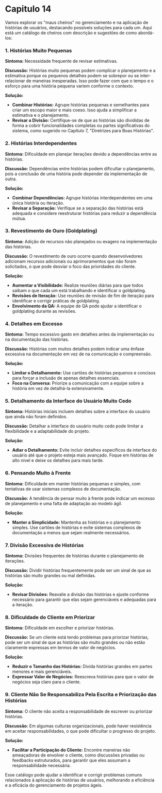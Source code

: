 # Capitulo 14

Vamos explorar os "maus cheiros" no gerenciamento e na aplicação de histórias de usuários, destacando possíveis soluções para cada um. Aqui está um catálogo de cheiros com descrição e sugestões de como abordá-los:

### 1. Histórias Muito Pequenas
**Sintoma:** Necessidade frequente de revisar estimativas.

**Discussão:** Histórias muito pequenas podem complicar o planejamento e a estimativa porque os pequenos detalhes podem se sobrepor ou se inter-relacionar de maneiras inesperadas. Isso pode fazer com que o tempo e o esforço para uma história pequena variem conforme o contexto.

**Solução:**
- **Combinar Histórias:** Agrupe histórias pequenas e semelhantes para criar um escopo maior e mais coeso. Isso ajuda a simplificar a estimativa e o planejamento.
- **Revisar a Divisão:** Certifique-se de que as histórias são divididas de forma a cobrir funcionalidades completas ou partes significativas do sistema, como sugerido no Capítulo 7, "Diretrizes para Boas Histórias".

### 2. Histórias Interdependentes
**Sintoma:** Dificuldade em planejar iterações devido a dependências entre as histórias.

**Discussão:** Dependências entre histórias podem dificultar o planejamento, pois a conclusão de uma história pode depender da implementação de outra.

**Solução:**
- **Combinar Dependências:** Agrupe histórias interdependentes em uma única história ou iteração.
- **Revisar a Separação:** Verifique se a separação das histórias está adequada e considere reestruturar histórias para reduzir a dependência mútua.

### 3. Revestimento de Ouro (Goldplating)
**Sintoma:** Adição de recursos não planejados ou exagero na implementação das histórias.

**Discussão:** O revestimento de ouro ocorre quando desenvolvedores adicionam recursos adicionais ou aprimoramentos que não foram solicitados, o que pode desviar o foco das prioridades do cliente.

**Solução:**
- **Aumentar a Visibilidade:** Realize reuniões diárias para que todos saibam o que cada um está trabalhando e identificar o goldplating.
- **Revisões de Iteração:** Use reuniões de revisão de fim de iteração para identificar e corrigir práticas de goldplating.
- **Envolvimento da QA:** A equipe de QA pode ajudar a identificar o goldplating durante as revisões.

### 4. Detalhes em Excesso
**Sintoma:** Tempo excessivo gasto em detalhes antes da implementação ou na documentação das histórias.

**Discussão:** Histórias com muitos detalhes podem indicar uma ênfase excessiva na documentação em vez de na comunicação e compreensão.

**Solução:**
- **Limitar o Detalhamento:** Use cartões de histórias pequenos e concisos para forçar a inclusão de apenas detalhes essenciais.
- **Foco na Conversa:** Priorize a comunicação com a equipe sobre a história em vez de detalhá-la extensivamente.

### 5. Detalhamento da Interface do Usuário Muito Cedo
**Sintoma:** Histórias iniciais incluem detalhes sobre a interface do usuário que ainda não foram definidos.

**Discussão:** Detalhar a interface do usuário muito cedo pode limitar a flexibilidade e a adaptabilidade do projeto.

**Solução:**
- **Adiar o Detalhamento:** Evite incluir detalhes específicos da interface do usuário até que o projeto esteja mais avançado. Foque em histórias de alto nível e deixe os detalhes para mais tarde.

### 6. Pensando Muito à Frente
**Sintoma:** Dificuldade em manter histórias pequenas e simples, com tentativas de usar sistemas complexos de documentação.

**Discussão:** A tendência de pensar muito à frente pode indicar um excesso de planejamento e uma falta de adaptação ao modelo ágil.

**Solução:**
- **Manter a Simplicidade:** Mantenha as histórias e o planejamento simples. Use cartões de histórias e evite sistemas complexos de documentação a menos que sejam realmente necessários.

### 7. Divisão Excessiva de Histórias
**Sintoma:** Divisões frequentes de histórias durante o planejamento de iterações.

**Discussão:** Dividir histórias frequentemente pode ser um sinal de que as histórias são muito grandes ou mal definidas.

**Solução:**
- **Revisar Divisões:** Reavalie a divisão das histórias e ajuste conforme necessário para garantir que elas sejam gerenciáveis e adequadas para a iteração.

### 8. Dificuldade do Cliente em Priorizar
**Sintoma:** Dificuldade em escolher e priorizar histórias.

**Discussão:** Se um cliente está tendo problemas para priorizar histórias, pode ser um sinal de que as histórias são muito grandes ou não estão claramente expressas em termos de valor de negócios.

**Solução:**
- **Reduzir o Tamanho das Histórias:** Divida histórias grandes em partes menores e mais gerenciáveis.
- **Expressar Valor de Negócios:** Reescreva histórias para que o valor de negócios seja claro para o cliente.

### 9. Cliente Não Se Responsabiliza Pela Escrita e Priorização das Histórias
**Sintoma:** O cliente não aceita a responsabilidade de escrever ou priorizar histórias.

**Discussão:** Em algumas culturas organizacionais, pode haver resistência em aceitar responsabilidades, o que pode dificultar o progresso do projeto.

**Solução:**
- **Facilitar a Participação do Cliente:** Encontre maneiras não ameaçadoras de envolver o cliente, como discussões privadas ou feedbacks estruturados, para garantir que eles assumam a responsabilidade necessária.

Esse catálogo pode ajudar a identificar e corrigir problemas comuns relacionados à aplicação de histórias de usuários, melhorando a eficiência e a eficácia do gerenciamento de projetos ágeis.